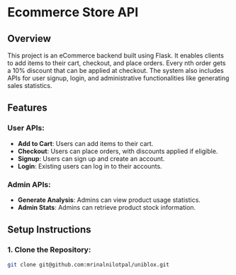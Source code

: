 # Ecommerce Store API

## Overview
This project is an eCommerce backend built using Flask. It enables clients to add items to their cart, checkout, and place orders. Every nth order gets a 10% discount that can be applied at checkout. The system also includes APIs for user signup, login, and administrative functionalities like generating sales statistics.

## Features

### User APIs:
- **Add to Cart**: Users can add items to their cart.
- **Checkout**: Users can place orders, with discounts applied if eligible.
- **Signup**: Users can sign up and create an account.
- **Login**: Existing users can log in to their accounts.

### Admin APIs:
- **Generate Analysis**: Admins can view product usage statistics.
- **Admin Stats**: Admins can retrieve product stock information.

## Setup Instructions

### 1. Clone the Repository:
```bash
git clone git@github.com:mrinalnilotpal/uniblox.git